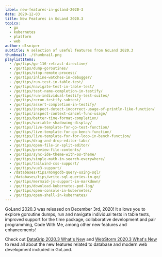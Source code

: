 ```yaml
---
label: new-features-in-goland-2020-3
date: 2020-12-03
title: New Features in GoLand 2020.3
topics:
  - go
  - kubernetes
  - platform
  - web
author: dlsniper
subtitle: A selection of useful features from GoLand 2020.3
thumbnail: ./thumbnail.png
playlistItems:
  - /go/tips/go-116-retract-directive/
  - /go/tips/dump-goroutines/
  - /go/tips/stop-remote-process/
  - /go/tips/inline-watches-in-debugger/
  - /go/tips/run-test-in-table-test/
  - /go/tips/navigate-test-in-table-test/
  - /go/tips/test-name-completion-in-testify/
  - /go/tips/run-individual-testify-test-suites/
  - /go/tips/rerun-testify-subtest/
  - /go/tips/assert-completion-in-testify/
  - /go/tips/inspect-detect-incorrect-usage-of-println-like-function/
  - /go/tips/inspect-context-cancel-func-usage/
  - /go/tips/better-time-format-completion/
  - /go/tips/variable-shadowing-display/
  - /go/tips/live-template-for-go-test-function/
  - /go/tips/live-template-for-go-bench-function/
  - /go/tips/live-template-for-for-loop-in-bench-function/
  - /go/tips/drag-and-drop-editor-tabs/
  - /go/tips/open-file-in-split-editor/
  - /go/tips/preview-file-contents/
  - /go/tips/sync-ide-theme-with-os-theme/
  - /go/tips/simple-math-in-search-everywhere/
  - /go/tips/tailwind-css-support/
  - /go/tips/vue3-support/
  - /databases/tips/mongodb-query-using-sql/
  - /databases/tips/write-sql-queries-in-go/
  - /go/tips/mermaid-js-support-in-markdown/
  - /go/tips/download-kubernetes-pod-log/
  - /go/tips/open-console-in-kubernetes/
  - /go/tips/open-shell-in-kubernetes/
---
```


GoLand 2020.3 was released on December 3rd, 2020! It allows you to explore
goroutine dumps, run and navigate individual tests in table tests, improved
support for the time package, collaborative development and pair programming,
Code With Me, among other new features and enhancements!

Check out <a href="https://www.jetbrains.com/datagrip/whatsnew/2020-3/">
DataGrip 2020.3 What's New</a>
and <a href="https://www.jetbrains.com/webstorm/whatsnew/2020-3/">
WebStorm 2020.3 What's New</a> to read all about the new features
related to database and modern web development included in GoLand.
